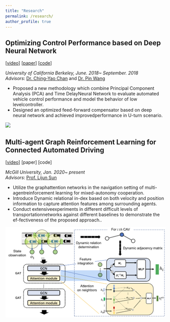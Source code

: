 ```yaml
---
title: "Research"
permalink: /research/
author_profile: true
---
```



## Optimizing Control Performance based on Deep Neural Network 
[[video](https://www.youtube.com/watch?v=YOHQaaQjuyI)] [[paper](https://arxiv.org/pdf/1901.11212.pdf)] [[code](https://github.com/SHITIANYU-hue/Data-driven-control)]

*University of California Berkeley, June. 2018~ September. 2018*  
*Advisors*: [Dr. Ching-Yao Chan](https://path.berkeley.edu/ching-yao-chan) and [Dr. Pin Wang](https://path.berkeley.edu/pin-wang)  
* Proposed a new methodology which combine Principal Component Analysis (PCA) and Time DelayNeural Network to evaluate automated vehicle control performance and model the behavior of low levelcontroller.
* Designed an optimized feed-forward compensator based on deep neural network and achieved improvedperformance in U-turn scenario. 

![](https://github.com/SHITIANYU-hue/SHITIANYU-hue.github.io/blob/master/files/control.png) 

## Multi-agent Graph Reinforcement Learning for Connected Automated Driving 
[[video](https://www.youtube.com/watch?v=rL95dglox2c&t=158s)] [paper] [code]

*McGill University, Jan. 2020~ present*  
*Advisors*: [Prof. Lijun Sun](https://lijunsun.github.io/) 
*  Utilize the graphattention networks in the navigation setting of multi-agentreinforcement learning for mixed-autonomy cooperation.
*  Introduce Dynamic relational in-dex based on both velocity and position information to capture attention features among surrounding agents.
*  Conduct extensiveexperiments in different difficult levels of transportationnetworks against different baselines to demonstrate the ef-fectiveness of the proposed approach..


![](https://github.com/SHITIANYU-hue/SHITIANYU-hue.github.io/blob/master/files/CAVG.png) 

